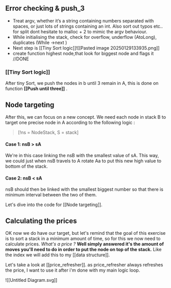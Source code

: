 ##  Error checking & push_3

- Treat argv, whether it’s a string containing numbers separated with spaces, or just lots of strings containing an int. Also sort out typos etc.. for split dont hesitate to malloc + 2 to mimic the argv behaviour.
- While initialising the stack, check for overflow, underflow (AtoLong), duplicates (While →next )
- Next step is [[Tiny Sort logic]]![[Pasted image 20250129133935.png]]
- create function highest node,that look for biggest node and flags it //DONE

### [[Tiny Sort logic]]

After tiny Sort, we push the nodes in b until 3 remain in A, this is done on function  **[[Push until three]]** .

## Node targeting 

After this, we can focus on a new concept. We need each node in stack B to target one precise node in A according to the following   logic : 

> [!ns = NodeStack, S = stack]
#### Case 1: nsB > sA

We're in this case linking the nsB with the smallest value of sA. This way, we could just when nsB travels to A rotate Aa to put this new high value to bottom of the stack.

#### Case 2: nsB < sA

nsB should then be linked with the smallest biggest number so that there is minimum interval between the two of them.

Let's dive into the code for [[Node targeting]].

## Calculating the prices 

OK now we do have our target, but let's remind that the goal of this exercise is to sort a stack in a minimum amount of time, so for this we now need to calculate prices. 
*What's a price ?* 
**Well simply answered it's the amount of moves you'll need to do in order to put the node on top of the stack.**
Like the index we will add this to my [[data structure]].

Let's take a look at [[price_refresher]].
as price_refresher always refreshes the price, I want to use it after i'm done with my main logic loop. 

![[Untitled Diagram.svg]]